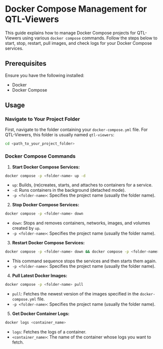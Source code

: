 # Docker Compose Management for QTL-Viewers
This guide explains how to manage Docker Compose projects for QTL-Viewers using various `docker compose` commands. Follow the steps below to start, stop, restart, pull images, and check logs for your Docker Compose services.
## Prerequisites
Ensure you have the following installed:
- Docker
- Docker Compose
## Usage
### Navigate to Your Project Folder
First, navigate to the folder containing your `docker-compose.yml` file. For QTL-Viewers, this folder is usually named `qtl-viewers`:
```sh
cd <path_to_your_project_folder>
```
### Docker Compose Commands
1. **Start Docker Compose Services:**
```sh
docker compose -p <folder-name> up -d
```
- `up`: Builds, (re)creates, starts, and attaches to containers for a service.
- `-d`: Runs containers in the background (detached mode).
- `-p <folder-name>`: Specifies the project name (usually the folder name).
2. **Stop Docker Compose Services:**
```sh
docker compose -p <folder-name> down
```
- `down`: Stops and removes containers, networks, images, and volumes created by `up`.
- `-p <folder-name>`: Specifies the project name (usually the folder name).
3. **Restart Docker Compose Services:**
```sh
docker compose -p <folder-name> down && docker compose -p <folder-name> up -d
```
- This command sequence stops the services and then starts them again.
- `-p <folder-name>`: Specifies the project name (usually the folder name).
4. **Pull Latest Docker Images:**
```sh
docker compose -p <folder-name> pull
```
- `pull`: Fetches the newest version of the images specified in the `docker-compose.yml` file.
- `-p <folder-name>`: Specifies the project name (usually the folder name).
5. **Get Docker Container Logs:**
```sh
docker logs <container_name>
```
- `logs`: Fetches the logs of a container.
- `<container_name>`: The name of the container whose logs you want to fetch.
